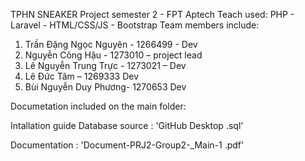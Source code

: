 TPHN SNEAKER
Project semester 2 - FPT Aptech Teach used: PHP - Laravel - HTML/CSS/JS - Bootstrap Team members include:
1) Trần Đặng Ngọc Nguyên - 1266499 - Dev
2) Nguyễn Công Hậu - 1273010 – project lead
3) Lê Nguyễn Trung Trực - 1273021 – Dev
4) Lê Đức Tâm – 1269333 Dev
5) Bùi Nguyễn Duy Phương- 1270653 Dev

Documetation included on the main folder:

Intallation guide Database source : 'GitHub Desktop
.sql'


Documentation : 'Document-PRJ2-Group2-_Main-1
.pdf'


